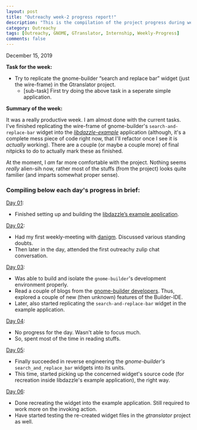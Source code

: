 ```yaml
---
layout: post
title: "Outreachy week-2 progress report!"
description: "This is the compilation of the project progress during week-2 of outreachy internship."
category: Outreachy
tags: [Outreachy, GNOME, GTranslator, Internship, Weekly-Progress]
comments: false
---
```


December 15, 2019

**Task for the week:**

- Try to replicate the gnome-builder “search and replace bar” widget (just the wire-frame) in the Gtranslator project.
  - [sub-task] First try doing the above task in a seperate simple application.

**Summary of the week:**

It was a really productive week. I am almost done with the current tasks. I've finished replicating the wire-frame of gnome-builder's `search-and-replace-bar` widget into the *[libdazzle-example](https://gitlab.gnome.org/priyankasaggu119/example)* application (although, it's a complete mess piece of code right now, that I'll refactor once I see it is *actually* working). There are a couple (or maybe a couple more) of final nitpicks to do to actually mark these as finished. 

At the moment, I *am* far more comfortable with the project. Nothing seems *really* alien-sih now, rather most of the stuffs (from the project) looks quite familier (and imparts somewhat proper sense).

### Compiling below each day's progress in brief:

[Day 01](https://priyankasaggu11929.github.io/outreachy/2019/12/09/Outreachy-Day-7.html): 
- Finished setting up and building the [libdazzle’s example application](https://gitlab.gnome.org/GNOME/libdazzle/blob/master/examples/app).

[Day 02](https://priyankasaggu11929.github.io/outreachy/2019/12/10/Outreachy-Day-8.html):
- Had my first weekly-meeting with [danigm](http://danigm.net). Discussed various standing doubts. 
- Then later in the day, attended the first outreachy zulip chat conversation.

[Day 03](https://priyankasaggu11929.github.io/outreachy/2019/12/11/Outreachy-Day-9.html): 
- Was able to build and isolate the `gnome-builder`'s development environment properly. 
- Read a couple of blogs from the [gnome-builder developers](https://blogs.gnome.org/chergert/category/builder/). Thus, explored a couple of new (then unknown) features of the Builder-IDE.
- Later, also started replicating the `search-and-replace-bar` widget in the example application.

[Day 04](https://priyankasaggu11929.github.io/outreachy/2019/12/13/Outreachy-Day-10.html): 
- No progress for the day. Wasn't able to focus much. 
- So, spent most of the time in reading stuffs.

[Day 05](https://priyankasaggu11929.github.io/outreachy/2019/12/13/Outreachy-Day-11.html): 
- Finally succeeded in reverse engineering the *gnome-builder's* `search_and_replace_bar` widgets into its units. 
- This time, started picking up the concerned widget's source code (for recreation inside libdazzle's example application), the right way.

[Day 06](https://priyankasaggu11929.github.io/outreachy/2019/12/14/Outreachy-Day-12.html):
- Done recreating the widget into the example application. Still required to work more on the invoking action.
- Have started testing the re-created widget files in the *gtranslator* project as well.


